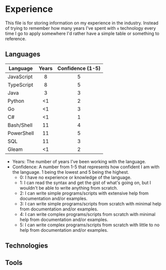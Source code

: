 # Experience

This file is for storing information on my experience in the industry. Instead of trying to remember how many years I've spent with `x` technology every time I go to apply somewhere I'd rather have a simple table or something to reference.

## Languages

| Language   | Years | Confidence (1-5) |
| ---------- | :---: | :--------------: |
| JavaScript |   8   |        5         |
| TypeScript |   8   |        5         |
| Java       |   3   |        3         |
| Python     |  <1   |        2         |
| Go         |  <1   |        3         |
| C#         |  <1   |        1         |
| Bash/Shell |  11   |        4         |
| PowerShell |  11   |        5         |
| SQL        |  11   |        3         |
| Gleam      |  <1   |        2         |

- Years: The number of years I've been working with the language.
- Confidence: A number from 1-5 that represents how confident I am with the language. 1 being the lowest and 5 being the highest.
  - 0: I have no experience or knowledge of the language.
  - 1: I can read the syntax and get the gist of what's going on, but I wouldn't be able to write anything from scratch.
  - 2: I can write simple programs/scripts with extensive help from documentation and/or examples.
  - 3: I can write simple programs/scripts from scratch with minimal help from documentation and/or examples.
  - 4: I can write complex programs/scripts from scratch with minimal help from documentation and/or examples.
  - 5: I can write complex programs/scripts from scratch with little to no help from documentation and/or examples.

## Technologies

## Tools
